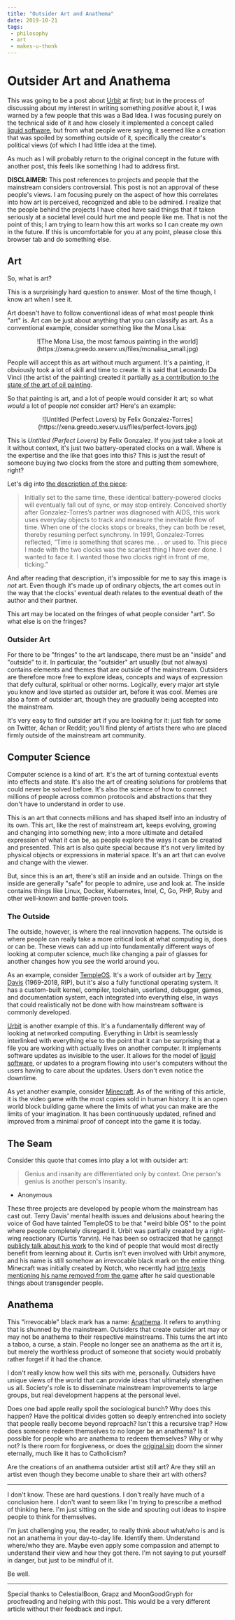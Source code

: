 ```yaml
---
title: "Outsider Art and Anathema"
date: 2019-10-21
tags:
 - philosophy
 - art
 - makes-u-thonk
---
```


# Outsider Art and Anathema

This was going to be a post about [Urbit][urbit] at first; but in the process of discussing about my interest in writing something _positive_ about it, I was warned by a few people that this was a Bad Idea. I was focusing purely on the technical side of it and how closely it implemented a concept called [liquid software][liquidsoftware], but from what people were saying, it seemed like a creation that was spoiled by something outside of it, specifically the creator's political views (of which I had little idea at the time).

As much as I will probably return to the original concept in the future with another post, this feels like something I had to address first.

**DISCLAIMER:** This post references to projects and people that the mainstream considers controversial. This post is not an approval of these people's views. I am focusing purely on the aspect of how this correlates into how art is perceived, recognized and able to be admired. I realize that the people behind the projects I have cited have said things that if taken seriously at a societal level could hurt me and people like me. That is not the point of this; I am trying to learn how this art works so I can create my own in the future. If this is uncomfortable for you at any point, please close this browser tab and do something else.

## Art

So, what is art? 

This is a surprisingly hard question to answer. Most of the time though, I know art when I see it.

Art doesn't have to follow conventional ideas of what most people think "art" is. Art can be just about anything that you can classify as art. As a conventional example, consider something like the Mona Lisa:

<center> ![The Mona Lisa, the most famous painting in the world](https://xena.greedo.xeserv.us/files/monalisa_small.jpg) </center>

People will accept this as art without much argument. It's a painting, it obviously took a lot of skill and time to create. It is said that Leonardo Da Vinci (the artist of the painting) created it partially [as a contribution to the state of the art of oil painting][monalisawhy].

So that painting is art, and a lot of people would consider it art; so what *would* a lot of people *not* consider art? Here's an example:

<center> ![Untitled (Perfect Lovers) by Felix Gonzalez-Torres](https://xena.greedo.xeserv.us/files/perfect-lovers.jpg) </center>

This is *Untitled (Perfect Lovers)* by Felix Gonzalez. If you just take a look at it without context, it's just two battery-operated clocks on a wall. Where is the expertise and the like that goes into this? This is just the result of someone buying two clocks from the store and putting them somewhere, right?

Let's dig into [the description of the piece][perfectloversdescription]:

> Initially set to the same time, these identical battery-powered clocks will eventually fall out of sync, or may stop entirely. Conceived shortly after Gonzalez-Torres’s partner was diagnosed with AIDS, this work uses everyday objects to track and measure the inevitable flow of time. When one of the clocks stops or breaks, they can both be reset, thereby resuming perfect synchrony. In 1991, Gonzalez-Torres reflected, “Time is something that scares me. . . or used to. This piece I made with the two clocks was the scariest thing I have ever done. I wanted to face it. I wanted those two clocks right in front of me, ticking.”

And after reading that description, it's impossible for me to say this image is _not_ art. Even though it's made up of ordinary objects, the art comes out in the way that the clocks' eventual death relates to the eventual death of the author and their partner.

This art may be located on the fringes of what people consider "art". So what else is on the fringes?

### Outsider Art

For there to be "fringes" to the art landscape, there must be an "inside" and "outside" to it. In particular, the "outsider" art usually (but not always) contains elements and themes that are outside of the mainstream. Outsiders are therefore more free to explore ideas, concepts and ways of expression that defy cultural, spiritual or other norms. Logically, every major art style you know and love started as outsider art, before it was cool. Memes are also a form of outsider art, though they are gradually being accepted into the mainstream.

It's very easy to find outsider art if you are looking for it: just fish for some on Twitter, 4chan or Reddit; you'll find plenty of artists there who are placed firmly outside of the mainstream art community. 

## Computer Science

Computer science is a kind of art. It's the art of turning contextual events into effects and state. It's also the art of creating solutions for problems that could never be solved before. It's also the science of how to connect millions of people across common protocols and abstractions that they don't have to understand in order to use. 

This is an art that connects millions and has shaped itself into an industry of its own. This art, like the rest of mainstream art, keeps evolving, growing and changing into something new; into a more ultimate and detailed expression of what it can be, as people explore the ways it can be created and presented. This art is also quite special because it's not very limited by physical objects or expressions in material space. It's an art that can evolve and change with the viewer.

But, since this is an art, there's still an inside and an outside. Things on the inside are generally "safe" for people to admire, use and look at. The inside contains things like Linux, Docker, Kubernetes, Intel, C, Go, PHP, Ruby and other well-known and battle-proven tools. 

### The Outside

The outside, however, is where the real innovation happens. The outside is where people can really take a more critical look at what computing is, does or can be. These views can add up into fundamentally different ways of looking at computer science, much like changing a pair of glasses for another changes how you see the world around you. 

As an example, consider [TempleOS][codersnotestempleos]. It's a work of outsider art by [Terry Davis][terrydavis] (1969-2018, RIP), but it's also a fully functional operating system. It has a custom-built kernel, compiler, toolchain, userland, debugger, games, and documentation system, each integrated into everything else, in ways that could realistically not be done with how mainstream software is commonly developed.

[Urbit][urbit] is another example of this. It's a fundamentally different way of looking at networked computing. Everything in Urbit is seamlessly interlinked with everything else to the point that it can be surprising that a file you are working with actually lives on another computer. It implements software updates as invisible to the user. It allows for the model of [liquid software][liquidsoftware], or updates to a program flowing into user's computers without the users having to care about the updates. Users don't even notice the downtime.

As yet another example, consider [Minecraft][minecraft]. As of the writing of this article, it is the video game with the most copies sold in human history. It is an open world block building game where the limits of what you can make are the limits of your imagination. It has been continuously updated, refined and improved from a minimal proof of concept into the game it is today.

## The Seam

Consider this quote that comes into play a lot with outsider art:

> Genius and insanity are differentiated only by context. One person's genius is another person's insanity.

- Anonymous

These three projects are developed by people whom the mainstream has cast out. Terry Davis' mental health issues and delusions about hearing the voice of God have tainted TempleOS to be that "weird bible OS" to the point where people completely disregard it. Urbit was partially created by a right-wing reactionary (Curtis Yarvin). He has been so ostracized that he [cannot publicly talk about his work][curtisbannedfromlambdaconf] to the kind of people that would most directly benefit from learning about it. Curtis isn't even involved with Urbit anymore, and his name is still somehow an irrevocable black mark on the entire thing. Minecraft was initially created by Notch, who recently had [intro texts mentioning his name removed from the game][minecraftintrotextpatch] after he said questionable things about transgender people.

## Anathema

This "irrevocable" black mark has a name: [Anathema][anathema]. It refers to anything that is shunned by the mainstream. Outsiders that create outsider art may or may not be anathema to their respective mainstreams. This turns the art into a taboo, a curse, a stain. People no longer see an anathema as the art it is, but merely the worthless product of someone that society would probably rather forget if it had the chance.

I don't really know how well this sits with me, personally. Outsiders have unique views of the world that can provide ideas that ultimately strengthen us all. Society's role is to disseminate mainstream improvements to large groups, but real development happens at the personal level. 

Does one bad apple really spoil the sociological bunch? Why does this happen? Have the political divides gotten so deeply entrenched into society that people really become beyond reproach? Isn't this a recursive trap? How does someone redeem themselves to no longer be an anathema? Is it possible for people who are anathema to redeem themselves? Why or why not? Is there room for forgiveness, or does the [original sin][originalsin] doom the sinner eternally, much like it has to Catholicism?

Are the creations of an anathema outsider artist still art? Are they still an artist even though they become unable to share their art with others?

---

I don't know. These are hard questions. I don't really have much of a conclusion here. I don't want to seem like I'm trying to prescribe a method of thinking here. I'm just sitting on the side and spouting out ideas to inspire people to think for themselves.

I'm just challenging you, the reader, to really think about what/who is and is not an anathema in your day-to-day life. Identify them. Understand where/who they are. Maybe even apply some compassion and attempt to understand their view and how they got there. I'm not saying to put yourself in danger, but just to be mindful of it.

Be well.

---

Special thanks to CelestialBoon, Grapz and MoonGoodGryph for proofreading and helping with this post. This would be a very different article without their feedback and input.

[urbit]: https://urbit.org
[liquidsoftware]: https://liquidsoftware.com
[monalisa]: https://xena.greedo.xeserv.us/files/monalisa_small.jpg
[monalisawhy]: http://www.visual-arts-cork.com/painting/sfumato.htm
[perfectlovers]: https://xena.greedo.xeserv.us/files/perfect-lovers.jpg
[perfectloversdescription]: https://www.moma.org/collection/works/81074
[codersnotestempleos]: http://www.codersnotes.com/notes/a-constructive-look-at-templeos/
[terrydavis]: https://en.wikipedia.org/wiki/Terry_A._Davis
[curtisbannedfromlambdaconf]: http://www.inc.com/tess-townsend/why-it-matters-that-an-obscure-programming-conference-is-hosting-mencius-moldbug.html
[anathema]: https://en.wikipedia.org/wiki/Anathema
[minecraft]: https://www.minecraft.net/en-us/
[minecraftintrotextpatch]: https://variety.com/2019/gaming/news/notch-removed-minecraft-1203174964/
[originalsin]: https://en.wikipedia.org/wiki/Original_sin

